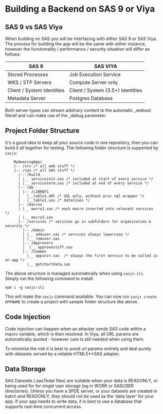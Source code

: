 Building a Backend on SAS 9 or Viya
====================

## SAS 9 vs SAS Viya

When building on SAS you will be interfacing with either SAS 9 or SAS Viya.  The process for building the app will be the same with either instance, however the functionality / performance / security situation will differ as follows:

|SAS 9|SAS VIYA|
|---|---|
|Stored Processes|Job Execution Service|
|WKS / STP Servers|Compute Server only|
|Client / System Identities|Client / System (3.5+) Identities|
|Metadata Server|Postgres Database|

Both server types can stream arbitrary content to the automatic _webout fileref and can make use of the _debug parameter.

## Project Folder Structure

It's a good idea to keep all your source code in one repository, then you can build it all together for testing.  The following folder structure is supported by `sasjs`:

```
    MyAmazingApp/
    |-- /src /* all web stuff */
    |-- /sas /* all SAS stuff */
      |-- /build
      | |__ serviceinit.sas /* included at start of every service */
      | |__ serviceterm.sas /* included at end of every service */
      |-- /db
      | |-- /LIBREF1
      |   |__table1.ddl /* SQL only, without proc sql wrapper */
      |   |__table1.sas /* datalines */
      |-- /macros
      | |__ macro1.sas /* each macro inserted into relevant services */
      | |__ macro2.sas
      |-- /services /* services go in subfolders for organisation & security */
        |-- /Admin
        | |__ adduser.sas /* services always lowercase */
        | |__ remuser.sas
        |-- /Approvers
        |  |__ approvestuff.sas
        |-- /Common
          |__ appinit.sas  /* always the first service to be called in an app */
          |__ getchartdata.sas
```

The above structure is managed automatically when using `sasjs-cli`.  Simply run the following command to install:
```
npm i -g sasjs-cli
```
This will make the `sasjs` command available.  You can now run `sasjs create APPNAME` to create a project with sample folder structure like above.

## Code Injection

Code injection can happen when an attacker sends SAS code within a macro variable, which is then resolved.  In Viya, all URL params are automatically quoted - however care is still needed when using them.

To minimise the risk it is best to avoid url params entirely and deal purely with datasets served by a reliable HTML5<->SAS adapter.

## Data Storage

SAS Datasets (.sas7bdat files) are suitable when your data is READONLY, or being used for for single user storage (eg in WORK or SASUSER directories).  Unless you have a SPDE server, or your datasets are created in batch and READONLY, they should not be used as the 'data layer' for your app.  If your app needs to write data, it is best to use a database that supports real-time concurrent access.


<meta name="description" content="When building on SAS you will be interfacing with either SAS 9 or SAS Viya.  The good news is, the deployment is pretty similar.">